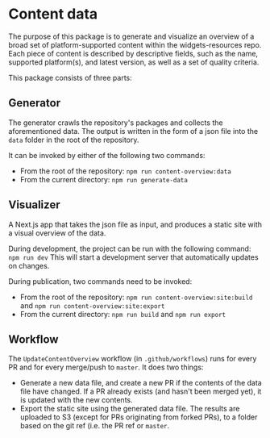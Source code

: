 # Content data

The purpose of this package is to generate and visualize an overview of a broad set of platform-supported content within the widgets-resources repo.
Each piece of content is described by descriptive fields, such as the name, supported platform(s), and latest version, as well as a set of quality criteria.

This package consists of three parts:

## Generator

The generator crawls the repository's packages and collects the aforementioned data.
The output is written in the form of a json file into the `data` folder in the root of the repository.

It can be invoked by either of the following two commands:

-   From the root of the repository: `npm run content-overview:data`
-   From the current directory: `npm run generate-data`

## Visualizer

A Next.js app that takes the json file as input, and produces a static site with a visual overview of the data.

During development, the project can be run with the following command:
`npm run dev`
This will start a development server that automatically updates on changes.

During publication, two commands need to be invoked:

-   From the root of the repository: `npm run content-overview:site:build` and `npm run content-overview:site:export`
-   From the current directory: `npm run build` and `npm run export`

## Workflow

The `UpdateContentOverview` workflow (in `.github/workflows`) runs for every PR and for every merge/push to `master`.
It does two things:

-   Generate a new data file, and create a new PR if the contents of the data file have changed.
    If a PR already exists (and hasn't been merged yet), it is updated with the new contents.
-   Export the static site using the generated data file.
    The results are uploaded to S3 (except for PRs originating from forked PRs), to a folder based on the git ref (i.e. the PR ref or `master`.
